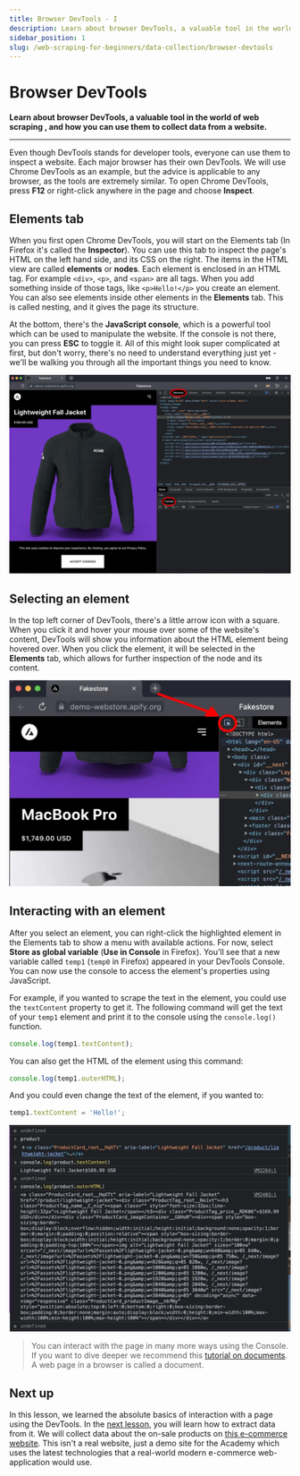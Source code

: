 ```yaml
---
title: Browser DevTools - I
description: Learn about browser DevTools, a valuable tool in the world of web scraping , and how you can use them to collect data from a website.
sidebar_position: 1
slug: /web-scraping-for-beginners/data-collection/browser-devtools
---
```


# [](#devtools) Browser DevTools

**Learn about browser DevTools, a valuable tool in the world of web scraping , and how you can use them to collect data from a website.**

---

Even though DevTools stands for developer tools, everyone can use them to inspect a website. Each major browser has their own DevTools. We will use Chrome DevTools as an example, but the advice is applicable to any browser, as the tools are extremely similar. To open Chrome DevTools, press **F12** or right-click anywhere in the page and choose **Inspect**.

## [](#elements-tab) Elements tab

When you first open Chrome DevTools, you will start on the Elements tab (In Firefox it's called the **Inspector**). You can use this tab to inspect the page's HTML on the left hand side, and its CSS on the right. The items in the HTML view are called **elements** or **nodes**. Each element is enclosed in an HTML tag. For example `<div>`, `<p>`, and `<span>` are all tags. When you add something inside of those tags, like `<p>Hello!</p>` you create an element. You can also see elements inside other elements in the **Elements** tab. This is called nesting, and it gives the page its structure.

At the bottom, there's the **JavaScript console**, which is a powerful tool which can be used to manipulate the website. If the console is not there, you can press **ESC** to toggle it. All of this might look super complicated at first, but don't worry, there's no need to understand everything just yet - we'll be walking you through all the important things you need to know.

![Chrome DevTools with elements tab and console](./images/browser-devtools.webp)

## [](#selecting-an-element) Selecting an element

In the top left corner of DevTools, there's a little arrow icon with a square. When you click it and hover your mouse over some of the website's content, DevTools will show you information about the HTML element being hovered over. When you click the element, it will be selected in the **Elements** tab, which allows for further inspection of the node and its content.

![Chrome DevTools element selection hover effect](./images/hover-effect.webp)

## [](#interacting-with-elements) Interacting with an element

After you select an element, you can right-click the highlighted element in the Elements tab to show a menu with available actions. For now, select **Store as global variable** (**Use in Console** in Firefox). You'll see that a new variable called `temp1` (`temp0` in Firefox) appeared in your DevTools Console. You can now use the console to access the element's properties using JavaScript.

For example, if you wanted to scrape the text in the element, you could use the `textContent` property to get it. The following command will get the text of your `temp1` element and print it to the console using the `console.log()` function.

```js
console.log(temp1.textContent);
```

You can also get the HTML of the element using this command:

```js
console.log(temp1.outerHTML);
```

And you could even change the text of the element, if you wanted to:

```js
temp1.textContent = 'Hello!';
```

![Chrome DevTools JavaScript command execution](./images/basic-console-commands.webp)

> You can interact with the page in many more ways using the Console. If you want to dive deeper we recommend this [tutorial on documents](https://javascript.info/document). A web page in a browser is called a document.

## [](#next) Next up

In this lesson, we learned the absolute basics of interaction with a page using the DevTools. In the [next lesson](./using_devtools.md), you will learn how to extract data from it. We will collect data about the on-sale products on [this e-commerce website](https://demo-webstore.apify.org). This isn't a real website, just a demo site for the Academy which uses the latest technologies that a real-world modern e-commerce web-application would use.
